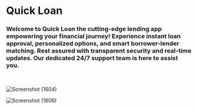 # Quick Loan
<h3>Welcome to Quick Loan the cutting-edge lending app empowering your financial journey! Experience instant loan approval, personalized options, and smart borrower-lender matching. Rest assured with transparent security and real-time updates. Our dedicated 24/7 support team is here to assist you. </h3>
</br>

![Screenshot (1604)](https://github.com/Deepak1095/Quick-Loan/assets/111503473/b1d46961-a523-4974-9f01-350962786925)

![Screenshot (1606)](https://github.com/Deepak1095/Quick-Loan/assets/111503473/4aac7e29-b958-4d0a-a5c1-75b48c3ea6ec)
